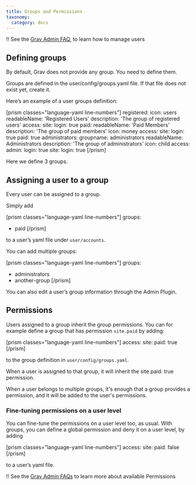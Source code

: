 ```yaml
---
title: Groups and Permissions
taxonomy:
  category: docs
---
```


!! See the [Grav Admin FAQ](https://learn.getgrav.org/admin-panel/faq#adding-and-managing-users), to learn how to manage users

## Defining groups

By default, Grav does not provide any group. You need to define them.

Groups are defined in the user/config/groups.yaml file. If that file does not exist yet, create it.

Here’s an example of a user groups definition:

[prism classes="language-yaml line-numbers"]
registered:
  icon: users
  readableName: 'Registered Users'
  description: 'The group of registered users'
  access:
    site:
      login: true
paid:
  readableName: 'Paid Members'
  description: 'The group of paid members'
  icon: money
  access:
    site:
      login: true
      paid: true
administrators:
  groupname: administrators
  readableName: Administrators
  description: 'The group of administrators'
  icon: child
  access:
    admin:
      login: true
    site:
      login: true
[/prism]

Here we define 3 groups.

## Assigning a user to a group

Every user can be assigned to a group.

Simply add

[prism classes="language-yaml line-numbers"]
groups:
  - paid
[/prism]

to a user’s yaml file under `user/accounts`.

You can add multiple groups:

[prism classes="language-yaml line-numbers"]
groups:
  - administrators
  - another-group
[/prism]

You can also edit a user’s group information through the Admin Plugin.

## Permissions

Users assigned to a group inherit the group permissions. You can for example define a group that has permission `site.paid` by adding:

[prism classes="language-yaml line-numbers"]
access:
  site:
    paid: true
[/prism]

to the group definition in `user/config/groups.yaml`.

When a user is assigned to that group, it will inherit the site.paid: true permission.

When a user belongs to multiple groups, it's enough that a group provides a permission, and it will be added to the user's permissions.

### Fine-tuning permissions on a user level

You can fine-tune the permissions on a user level too, as usual. With groups, you can define a global permission and deny it on a user level, by adding

[prism classes="language-yaml line-numbers"]
access:
  site:
    paid: false
[/prism]

to a user’s yaml file.

!! See the [Grav Admin FAQs](https://learn.getgrav.org/16/admin-panel/faq#managing-acl) to learn more about available Permissions
